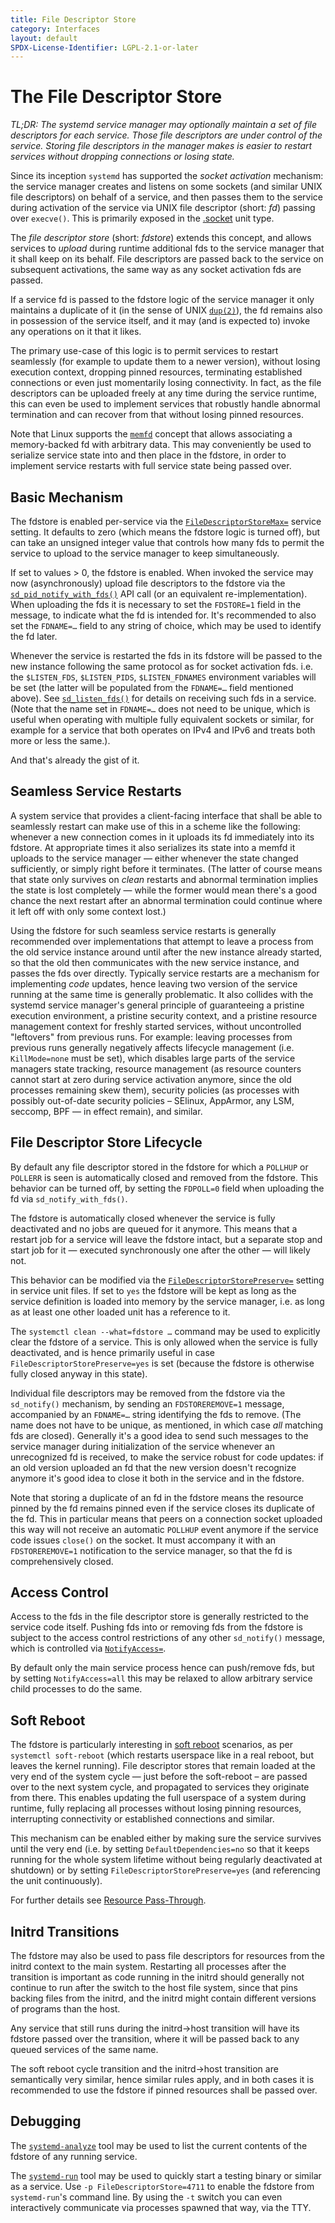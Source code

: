 ```yaml
---
title: File Descriptor Store
category: Interfaces
layout: default
SPDX-License-Identifier: LGPL-2.1-or-later
---
```


# The File Descriptor Store

*TL;DR: The systemd service manager may optionally maintain a set of file
descriptors for each service. Those file descriptors are under control of the
service. Storing file descriptors in the manager makes is easier to restart
services without dropping connections or losing state.*

Since its inception `systemd` has supported the *socket* *activation*
mechanism: the service manager creates and listens on some sockets (and similar
UNIX file descriptors) on behalf of a service, and then passes them to the
service during activation of the service via UNIX file descriptor (short: *fd*)
passing over `execve()`. This is primarily exposed in the
[.socket](https://www.freedesktop.org/software/systemd/man/systemd.socket.html)
unit type.

The *file* *descriptor* *store* (short: *fdstore*) extends this concept, and
allows services to *upload* during runtime additional fds to the service
manager that it shall keep on its behalf. File descriptors are passed back to
the service on subsequent activations, the same way as any socket activation
fds are passed.

If a service fd is passed to the fdstore logic of the service manager it only
maintains a duplicate of it (in the sense of UNIX
[`dup(2)`](https://man7.org/linux/man-pages/man2/dup.2.html)), the fd remains
also in possession of the service itself, and it may (and is expected to)
invoke any operations on it that it likes.

The primary use-case of this logic is to permit services to restart seamlessly
(for example to update them to a newer version), without losing execution
context, dropping pinned resources, terminating established connections or even
just momentarily losing connectivity. In fact, as the file descriptors can be
uploaded freely at any time during the service runtime, this can even be used
to implement services that robustly handle abnormal termination and can recover
from that without losing pinned resources.

Note that Linux supports the
[`memfd`](https://man7.org/linux/man-pages/man2/memfd_create.2.html) concept
that allows associating a memory-backed fd with arbitrary data. This may
conveniently be used to serialize service state into and then place in the
fdstore, in order to implement service restarts with full service state being
passed over.

## Basic Mechanism

The fdstore is enabled per-service via the
[`FileDescriptorStoreMax=`](https://www.freedesktop.org/software/systemd/man/systemd.service.html#FileDescriptorStoreMax=)
service setting. It defaults to zero (which means the fdstore logic is turned
off), but can take an unsigned integer value that controls how many fds to
permit the service to upload to the service manager to keep simultaneously.

If set to values > 0, the fdstore is enabled. When invoked the service may now
(asynchronously) upload file descriptors to the fdstore via the
[`sd_pid_notify_with_fds()`](https://www.freedesktop.org/software/systemd/man/sd_pid_notify_with_fds.html)
API call (or an equivalent re-implementation). When uploading the fds it is
necessary to set the `FDSTORE=1` field in the message, to indicate what the fd
is intended for. It's recommended to also set the `FDNAME=…` field to any
string of choice, which may be used to identify the fd later.

Whenever the service is restarted the fds in its fdstore will be passed to the
new instance following the same protocol as for socket activation fds. i.e. the
`$LISTEN_FDS`, `$LISTEN_PIDS`, `$LISTEN_FDNAMES` environment variables will be
set (the latter will be populated from the `FDNAME=…` field mentioned
above). See
[`sd_listen_fds()`](https://www.freedesktop.org/software/systemd/man/sd_listen_fds.html)
for details on receiving such fds in a service. (Note that the name set in
`FDNAME=…` does not need to be unique, which is useful when operating with
multiple fully equivalent sockets or similar, for example for a service that
both operates on IPv4 and IPv6 and treats both more or less the same.).

And that's already the gist of it.

## Seamless Service Restarts

A system service that provides a client-facing interface that shall be able to
seamlessly restart can make use of this in a scheme like the following:
whenever a new connection comes in it uploads its fd immediately into its
fdstore. At appropriate times it also serializes its state into a memfd it
uploads to the service manager — either whenever the state changed
sufficiently, or simply right before it terminates. (The latter of course means
that state only survives on *clean* restarts and abnormal termination implies the
state is lost completely — while the former would mean there's a good chance the
next restart after an abnormal termination could continue where it left off
with only some context lost.)

Using the fdstore for such seamless service restarts is generally recommended
over implementations that attempt to leave a process from the old service
instance around until after the new instance already started, so that the old
then communicates with the new service instance, and passes the fds over
directly. Typically service restarts are a mechanism for implementing *code*
updates, hence leaving two version of the service running at the same time is
generally problematic. It also collides with the systemd service manager's
general principle of guaranteeing a pristine execution environment, a pristine
security context, and a pristine resource management context for freshly
started services, without uncontrolled "leftovers" from previous runs. For
example: leaving processes from previous runs generally negatively affects
lifecycle management (i.e. `KillMode=none` must be set), which disables large
parts of the service managers state tracking, resource management (as resource
counters cannot start at zero during service activation anymore, since the old
processes remaining skew them), security policies (as processes with possibly
out-of-date security policies – SElinux, AppArmor, any LSM, seccomp, BPF — in
effect remain), and similar.

## File Descriptor Store Lifecycle

By default any file descriptor stored in the fdstore for which a `POLLHUP` or
`POLLERR` is seen is automatically closed and removed from the fdstore. This
behavior can be turned off, by setting the `FDPOLL=0` field when uploading the
fd via `sd_notify_with_fds()`.

The fdstore is automatically closed whenever the service is fully deactivated
and no jobs are queued for it anymore. This means that a restart job for a
service will leave the fdstore intact, but a separate stop and start job for
it — executed synchronously one after the other — will likely not.

This behavior can be modified via the
[`FileDescriptorStorePreserve=`](https://www.freedesktop.org/software/systemd/man/systemd.service.html#FileDescriptorStorePreserve=)
setting in service unit files. If set to `yes` the fdstore will be kept as long
as the service definition is loaded into memory by the service manager, i.e. as
long as at least one other loaded unit has a reference to it.

The `systemctl clean --what=fdstore …` command may be used to explicitly clear
the fdstore of a service. This is only allowed when the service is fully
deactivated, and is hence primarily useful in case
`FileDescriptorStorePreserve=yes` is set (because the fdstore is otherwise
fully closed anyway in this state).

Individual file descriptors may be removed from the fdstore via the
`sd_notify()` mechanism, by sending an `FDSTOREREMOVE=1` message, accompanied
by an `FDNAME=…` string identifying the fds to remove. (The name does not have
to be unique, as mentioned, in which case *all* matching fds are
closed). Generally it's a good idea to send such messages to the service
manager during initialization of the service whenever an unrecognized fd is
received, to make the service robust for code updates: if an old version
uploaded an fd that the new version doesn't recognize anymore it's good idea to
close it both in the service and in the fdstore.

Note that storing a duplicate of an fd in the fdstore means the resource pinned
by the fd remains pinned even if the service closes its duplicate of the
fd. This in particular means that peers on a connection socket uploaded this
way will not receive an automatic `POLLHUP` event anymore if the service code
issues `close()` on the socket. It must accompany it with an `FDSTOREREMOVE=1`
notification to the service manager, so that the fd is comprehensively closed.

## Access Control

Access to the fds in the file descriptor store is generally restricted to the
service code itself. Pushing fds into or removing fds from the fdstore is
subject to the access control restrictions of any other `sd_notify()` message,
which is controlled via
[`NotifyAccess=`](https://www.freedesktop.org/software/systemd/man/systemd.service.html#NotifyAccess=).

By default only the main service process hence can push/remove fds, but by
setting `NotifyAccess=all` this may be relaxed to allow arbitrary service
child processes to do the same.

## Soft Reboot

The fdstore is particularly interesting in [soft
reboot](https://www.freedesktop.org/software/systemd/man/systemd-soft-reboot.service.html)
scenarios, as per `systemctl soft-reboot` (which restarts userspace like in a
real reboot, but leaves the kernel running). File descriptor stores that remain
loaded at the very end of the system cycle — just before the soft-reboot – are
passed over to the next system cycle, and propagated to services they originate
from there. This enables updating the full userspace of a system during
runtime, fully replacing all processes without losing pinning resources,
interrupting connectivity or established connections and similar.

This mechanism can be enabled either by making sure the service survives until
the very end (i.e. by setting `DefaultDependencies=no` so that it keeps running
for the whole system lifetime without being regularly deactivated at shutdown)
or by setting `FileDescriptorStorePreserve=yes` (and referencing the unit
continuously).

For further details see [Resource
Pass-Through](https://www.freedesktop.org/software/systemd/man/systemd-soft-reboot.service.html#Resource%20Pass-Through).

## Initrd Transitions

The fdstore may also be used to pass file descriptors for resources from the
initrd context to the main system. Restarting all processes after the
transition is important as code running in the initrd should generally not
continue to run after the switch to the host file system, since that pins
backing files from the initrd, and the initrd might contain different versions
of programs than the host.

Any service that still runs during the initrd→host transition will have its
fdstore passed over the transition, where it will be passed back to any queued
services of the same name.

The soft reboot cycle transition and the initrd→host transition are
semantically very similar, hence similar rules apply, and in both cases it is
recommended to use the fdstore if pinned resources shall be passed over.

## Debugging

The
[`systemd-analyze`](https://www.freedesktop.org/software/systemd/man/systemd-analyze.html#systemd-analyze%20fdstore%20%5BUNIT...%5D)
tool may be used to list the current contents of the fdstore of any running
service.

The
[`systemd-run`](https://www.freedesktop.org/software/systemd/man/systemd-run.html)
tool may be used to quickly start a testing binary or similar as a service. Use
`-p FileDescriptorStore=4711` to enable the fdstore from `systemd-run`'s
command line. By using the `-t` switch you can even interactively communicate
via processes spawned that way, via the TTY.

